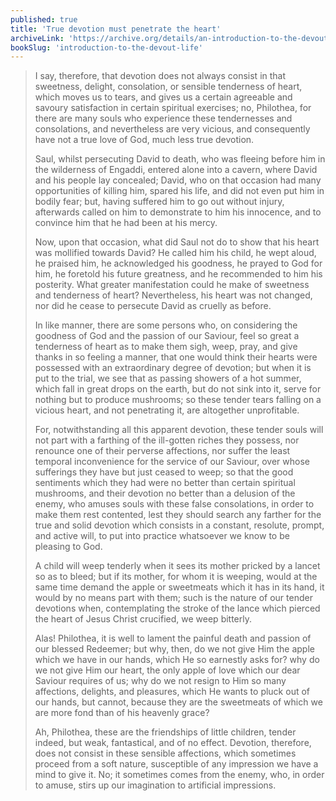 ```yaml
---
published: true
title: 'True devotion must penetrate the heart'
archiveLink: 'https://archive.org/details/an-introduction-to-the-devout-life/page/245?view=theater'
bookSlug: 'introduction-to-the-devout-life'
---
```


> I say, therefore, that devotion does not always consist in that sweetness, delight, consolation, or sensible tenderness of heart, which moves us to tears, and gives us a certain agreeable and savoury satisfaction in certain spiritual exercises; no, Philothea, for there are many souls who experience these tendernesses and consolations, and nevertheless are very vicious, and consequently have not a true love of God, much less true devotion.
>
> Saul, whilst persecuting David to death, who was fleeing before him in the wilderness of Engaddi, entered alone into a cavern, where David and his people lay concealed; David, who on that occasion had many opportunities of killing him, spared his life, and did not even put him in bodily fear; but, having suffered him to go out without injury, afterwards called on him to demonstrate to him his innocence, and to convince him that he had been at his mercy.
>
> Now, upon that occasion, what did Saul not do to show that his heart was mollified towards David? He called him his child, he wept aloud, he praised him, he acknowledged his goodness, he prayed to God for him, he foretold his future greatness, and he recommended to him his posterity. What greater manifestation could he make of sweetness and tenderness of heart? Nevertheless, his heart was not changed, nor did he cease to persecute David as cruelly as before.
>
> In like manner, there are some persons who, on considering the goodness of God and the passion of our Saviour, feel so great a tenderness of heart as to make them sigh, weep, pray, and give thanks in so feeling a manner, that one would think their hearts were possessed with an extraordinary degree of devotion; but when it is put to the trial, we see that as passing showers of a hot summer, which fall in great drops on the earth, but do not sink into it, serve for nothing but to produce mushrooms; so these tender tears falling on a vicious heart, and not penetrating it, are altogether unprofitable.
>
> For, notwithstanding all this apparent devotion, these tender souls will not part with a farthing of the ill-gotten riches they possess, nor renounce one of their perverse affections, nor suffer the least temporal inconvenience for the service of our Saviour, over whose sufferings they have but just ceased to weep; so that the good sentiments which they had were no better than certain spiritual mushrooms, and their devotion no better than a delusion of the enemy, who amuses souls with these false consolations, in order to make them rest contented, lest they should search any farther for the true and solid devotion which consists in a constant, resolute, prompt, and active will, to put into practice whatsoever we know to be pleasing to God.
>
> A child will weep tenderly when it sees its mother pricked by a lancet so as to bleed; but if its mother, for whom it is weeping, would at the same time demand the apple or sweetmeats which it has in its hand, it would by no means part with them; such is the nature of our tender devotions when, contemplating the stroke of the lance which pierced the heart of Jesus Christ crucified, we weep bitterly.
>
> Alas! Philothea, it is well to lament the painful death and passion of our blessed Redeemer; but why, then, do we not give Him the apple which we have in our hands, which He so earnestly asks for? why do we not give Him our heart, the only apple of love which our dear Saviour requires of us; why do we not resign to Him so many affections, delights, and pleasures, which He wants to pluck out of our hands, but cannot, because they are the sweetmeats of which we are more fond than of his heavenly grace?
>
> Ah, Philothea, these are the friendships of little children, tender indeed, but weak, fantastical, and of no effect. Devotion, therefore, does not consist in these sensible affections, which sometimes proceed from a soft nature, susceptible of any impression we have a mind to give it. No; it sometimes comes from the enemy, who, in order to amuse, stirs up our imagination to artificial impressions.